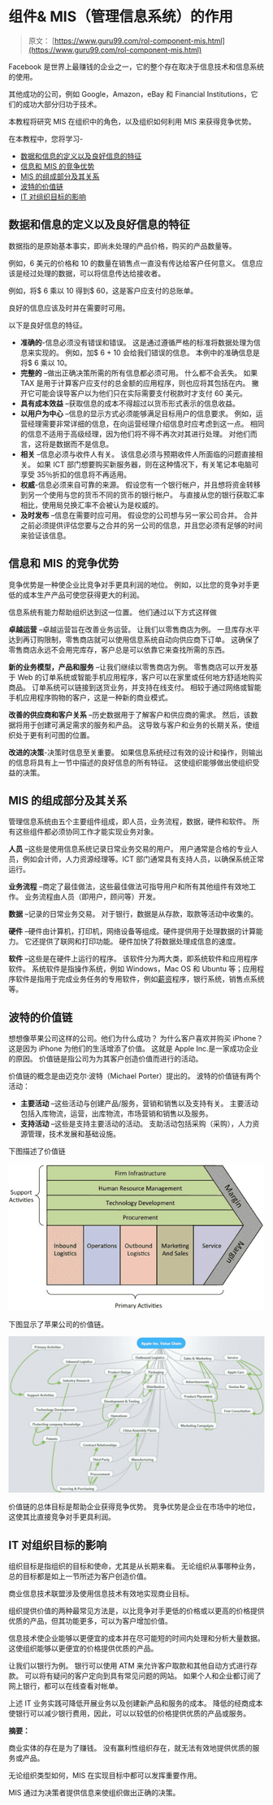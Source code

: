 # 组件& MIS（管理信息系统）的作用

> 原文： [https://www.guru99.com/rol-component-mis.html](https://www.guru99.com/rol-component-mis.html)

Facebook 是世界上最赚钱的企业之一，它的整个存在取决于信息技术和信息系统的使用。

其他成功的公司，例如 Google，Amazon，eBay 和 Financial Institutions，它们的成功大部分归功于技术。

本教程将研究 MIS 在组织中的角色，以及组织如何利用 MIS 来获得竞争优势。

在本教程中，您将学习-

*   [数据和信息的定义以及良好信息的特征](#1)
*   [信息和 MIS 的竞争优势](#2)
*   [MIS 的组成部分及其关系](#3)
*   [波特的价值链](#4)
*   [IT 对组织目标的影响](#5)

## 数据和信息的定义以及良好信息的特征

数据指的是原始基本事实，即尚未处理的产品价格，购买的产品数量等。

例如，6 美元的价格和 10 的数量在销售点一直没有传达给客户任何意义。 信息应该是经过处理的数据，可以将信息传达给接收者。

例如，将$ 6 乘以 10 得到$ 60，这是客户应支付的总账单。

良好的信息应该及时并在需要时可用。

以下是良好信息的特征。

*   **准确的**-信息必须没有错误和错误。 这是通过遵循严格的标准将数据处理为信息来实现的。 例如，加$ 6 + 10 会给我们错误的信息。 本例中的准确信息是将$ 6 乘以 10。
*   **完整的** –做出正确决策所需的所有信息都必须可用。 什么都不会丢失。 如果 TAX 是用于计算客户应支付的总金额的应用程序，则也应将其包括在内。 撇开它可能会误导客户以为他们只在实际需要支付税款时才支付 60 美元。
*   **具有成本效益** –获取信息的成本不得超过以货币形式表示的信息收益。
*   **以用户为中心** –信息的显示方式必须能够满足目标用户的信息要求。 例如，运营经理需要非常详细的信息，在向运营经理介绍信息时应考虑到这一点。 相同的信息不适用于高级经理，因为他们将不得不再次对其进行处理。 对他们而言，这将是数据而不是信息。
*   **相关** –信息必须与收件人有关。 该信息必须与预期收件人所面临的问题直接相关。 如果 ICT 部门想要购买新服务器，则在这种情况下，有关笔记本电脑可享受 35％折扣的信息将不再适用。
*   **权威**-信息必须来自可靠的来源。 假设您有一个银行帐户，并且想将资金转移到另一个使用与您的货币不同的货币的银行帐户。 与直接从您的银行获取汇率相比，使用局兑换汇率不会被认为是权威的。
*   **及时发布** –信息在需要时应可用。 假设您的公司想与另一家公司合并。 合并之前必须提供评估您要与之合并的另一公司的信息，并且您必须有足够的时间来验证该信息。

## 信息和 MIS 的竞争优势

竞争优势是一种使企业比竞争对手更具利润的地位。 例如，以比您的竞争对手更低的成本生产产品可使您获得更大的利润。

信息系统有能力帮助组织达到这一位置。 他们通过以下方式这样做

**卓越运营** –卓越运营旨在改善业务运营。 让我们以零售商店为例。 一旦库存水平达到再订购限制，零售商店就可以使用信息系统自动向供应商下订单。 这确保了零售商店永远不会用完库存，客户总是可以依靠它来查找所需的东西。

**新的业务模型，产品和服务** –让我们继续以零售商店为例。 零售商店可以开发基于 Web 的订单系统或智能手机应用程序，客户可以在家里或任何地方舒适地购买商品。 订单系统可以链接到送货业务，并支持在线支付。 相较于通过网络或智能手机应用程序购物的客户，这是一种新的商业模式。

**改善的供应商和客户关系** –历史数据用于了解客户和供应商的需求。 然后，该数据将用于创建可满足需求的服务和产品。 这导致与客户和业务的长期关系，使组织处于更有利可图的位置。

**改进的决策**-决策时信息至关重要。 如果信息系统经过有效的设计和操作，则输出的信息将具有上一节中描述的良好信息的所有特征。 这使组织能够做出使组织受益的决策。

## MIS 的组成部分及其关系

管理信息系统由五个主要组件组成，即人员，业务流程，数据，硬件和软件。 所有这些组件都必须协同工作才能实现业务对象。

**人员** –这些是使用信息系统记录日常业务交易的用户。 用户通常是合格的专业人员，例如会计师，人力资源经理等。ICT 部门通常具有支持人员，以确保系统正常运行。

**业务流程** –商定了最佳做法，这些最佳做法可指导用户和所有其他组件有效地工作。 业务流程由人员（即用户，顾问等）开发。

**数据** –记录的日常业务交易。 对于银行，数据是从存款，取款等活动中收集的。

**硬件** –硬件由计算机，打印机，网络设备等组成。硬件提供用于处理数据的计算能力。 它还提供了联网和打印功能。 硬件加快了将数据处理成信息的速度。

**软件** –这些是在硬件上运行的程序。 该软件分为两大类，即系统软件和应用程序软件。 系统软件是指操作系统，例如 Windows，Mac OS 和 Ubuntu 等；应用程序软件是指用于完成业务任务的专用软件，例如[薪资](/sap-payroll.html)程序，银行系统，销售点系统等。

## 波特的价值链

想想像苹果公司这样的公司。他们为什么成功？ 为什么客户喜欢并购买 iPhone？ 这是因为 iPhone 为他们的生活增添了价值。 这就是 Apple Inc.是一家成功企业的原因。 价值链是指公司为为其客户创造价值而进行的活动。

价值链的概念是由迈克尔·波特（Michael Porter）提出的。 波特的价值链有两个活动：

*   **主要活动** –这些活动与创建产品/服务，营销和销售以及支持有关。 主要活动包括入库物流，运营，出库物流，市场营销和销售以及服务。
*   **支持活动** –这些是支持主要活动的活动。 支助活动包括采购（采购），人力资源管理，技术发展和基础设施。

下图描述了价值链

![Components & Role of MIS (Management Information System)](img/7fbab17fe8e247dff54cfaf259bf1b77.png)

下图显示了苹果公司的价值链。

![Components & Role of MIS (Management Information System)](img/7105830c0ded2c357295fcadd9263eb2.png)

价值链的总体目标是帮助企业获得竞争优势。 竞争优势是企业在市场中的地位，这使其比直接竞争对手更具利润。

## IT 对组织目标的影响

组织目标是指组织的目标和使命，尤其是从长期来看。 无论组织从事哪种业务，总的目标都是如上一节所述为客户创造价值。

商业信息技术联盟涉及使用信息技术有效地实现商业目标。

组织提供价值的两种最常见方法是，以比竞争对手更低的价格或以更高的价格提供优质的产品，但其功能更多，可以为客户增加价值。

信息技术使企业能够以更便宜的成本并在尽可能短的时间内处理和分析大量数据。 这使组织能够以更便宜的价格提供优质的产品。

让我们以银行为例。 银行可以使用 ATM 来允许客户取款和其他自动方式进行存款。 可以将有疑问的客户定向到具有常见问题的网站。 如果个人和企业都订阅了网上银行，都可以在线查看对帐单。

上述 IT 业务实践可降低开展业务以及创建新产品和服务的成本。 降低的经商成本使银行可以减少银行费用，因此，可以以较低的价格提供优质的产品或服务。

**摘要：**

商业实体的存在是为了赚钱。 没有赢利性组织存在，就无法有效地提供优质的服务或产品。

无论组织类型如何，MIS 在实现目标中都可以发挥重要作用。

MIS 通过为决策者提供信息来使组织做出正确的决策。